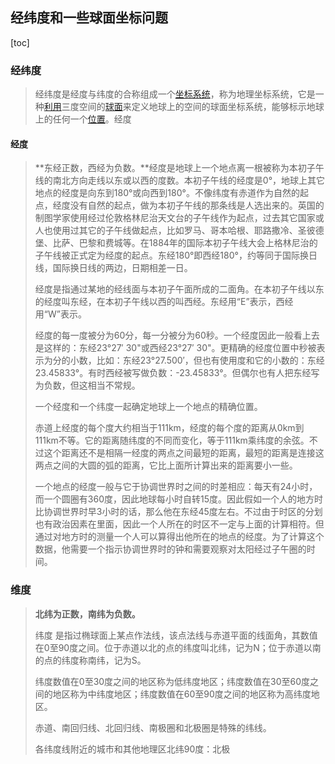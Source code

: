 ## 经纬度和一些球面坐标问题

[toc]

### 经纬度

> 经纬度是经度与纬度的合称组成一个[坐标系统](https://baike.baidu.com/item/坐标系统/4725756)，称为地理坐标系统，它是一种[利用](https://baike.baidu.com/item/利用/882910)三度空间的[球面](https://baike.baidu.com/item/球面/5889102)来定义地球上的空间的球面坐标系统，能够标示地球上的任何一个[位置](https://baike.baidu.com/item/位置/36166)。经度

#### 经度

> **东经正数，西经为负数。**经度是地球上一个地点离一根被称为本初子午线的南北方向走线以东或以西的度数。本初子午线的经度是0°，地球上其它地点的经度是向东到180°或向西到180°。不像纬度有赤道作为自然的起点，经度没有自然的起点，做为本初子午线的那条线是人选出来的。英国的制图学家使用经过伦敦格林尼治天文台的子午线作为起点，过去其它国家或人也使用过其它的子午线做起点，比如罗马、哥本哈根、耶路撒冷、圣彼德堡、比萨、巴黎和费城等。在1884年的国际本初子午线大会上格林尼治的子午线被正式定为经度的起点。东经180°即西经180°，约等同于国际换日线，国际换日线的两边，日期相差一日。
>
> 经度是指通过某地的经线面与本初子午面所成的二面角。在本初子午线以东的经度叫东经，在本初子午线以西的叫西经。东经用“E”表示，西经用“W”表示。
>
> 经度的每一度被分为60分，每一分被分为60秒。一个经度因此一般看上去是这样的：东经23°27′ 30"或西经23°27′ 30"。更精确的经度位置中秒被表示为分的小数，比如：东经23°27.500′，但也有使用度和它的小数的：东经23.45833°。有时西经被写做负数：-23.45833°。但偶尔也有人把东经写为负数，但这相当不常规。
>
> 一个经度和一个纬度一起确定地球上一个地点的精确位置。
>
> 赤道上经度的每个度大约相当于111km，经度的每个度的距离从0km到111km不等。它的距离随纬度的不同而变化，等于111km乘纬度的余弦。不过这个距离还不是相隔一经度的两点之间最短的距离，最短的距离是连接这两点之间的大圆的弧的距离，它比上面所计算出来的距离要小一些。
>
> 一个地点的经度一般与它于协调世界时之间的时差相应：每天有24小时，而一个圆圈有360度，因此地球每小时自转15度。因此假如一个人的地方时比协调世界时早3小时的话，那么他在东经45度左右。不过由于时区的分划也有政治因素在里面，因此一个人所在的时区不一定与上面的计算相符。但通过对地方时的测量一个人可以算得出他所在的地点的经度。为了计算这个数据，他需要一个指示协调世界时的钟和需要观察对太阳经过子午圈的时间。

### 维度

> **北纬为正数，南纬为负数。**
>
> 纬度 是指过椭球面上某点作法线，该点法线与赤道平面的线面角，其数值在0至90度之间。位于赤道以北的点的纬度叫北纬，记为N；位于赤道以南的点的纬度称南纬，记为S。
>
> 纬度数值在0至30度之间的地区称为低纬度地区；纬度数值在30至60度之间的地区称为中纬度地区；纬度数值在60至90度之间的地区称为高纬度地区。
>
> 赤道、南回归线、北回归线、南极圈和北极圈是特殊的纬线。
>
> 各纬度线附近的城市和其他地理区北纬90度：北极